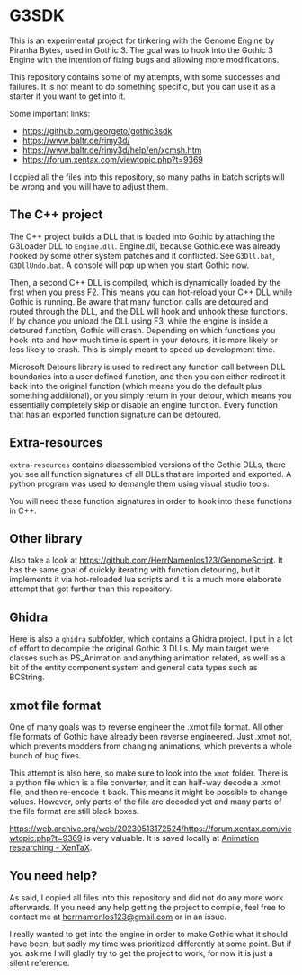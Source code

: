# G3SDK

This is an experimental project for tinkering with the Genome Engine by Piranha Bytes, used in Gothic 3. The goal was to hook into the Gothic 3 Engine with the intention of fixing bugs and allowing more modifications.

This repository contains some of my attempts, with some successes and failures. It is not meant to do something specific, but you can use it as a starter if you want to get into it.

Some important links:
 - https://github.com/georgeto/gothic3sdk
 - https://www.baltr.de/rimy3d/
 - https://www.baltr.de/rimy3d/help/en/xcmsh.htm
 - https://forum.xentax.com/viewtopic.php?t=9369

I copied all the files into this repository, so many paths in batch scripts will be wrong and you will have to adjust them.

## The C++ project 

The C++ project builds a DLL that is loaded into Gothic by attaching the G3Loader DLL to `Engine.dll`. Engine.dll, because Gothic.exe was already hooked by some other system patches and it conflicted. See `G3Dll.bat`, `G3DllUndo.bat`. A console will pop up when you start Gothic now.

Then, a second C++ DLL is compiled, which is dynamically loaded by the first when you press F2. This means you can hot-reload your C++ DLL while Gothic is running. Be aware that many function calls are detoured and routed through the DLL, and the DLL will hook and unhook these functions. If by chance you unload the DLL using F3, while the engine is inside a detoured function, Gothic will crash. Depending on which functions you hook into and how much time is spent in your detours, it is more likely or less likely to crash. This is simply meant to speed up development time.

Microsoft Detours library is used to redirect any function call between DLL boundaries into a user defined function, and then you can either redirect it back into the original function (which means you do the default plus something additional), or you simply return in your detour, which means you essentially completely skip or disable an engine function. Every function that has an exported function signature can be detoured.

## Extra-resources

`extra-resources` contains disassembled versions of the Gothic DLLs, there you see all function signatures of all DLLs that are imported and exported. A python program was used to demangle them using visual studio tools.

You will need these function signatures in order to hook into these functions in C++.

## Other library

Also take a look at https://github.com/HerrNamenlos123/GenomeScript. It has the same goal of quickly iterating with function detouring, but it implements it via hot-reloaded lua scripts and it is a much more elaborate attempt that got further than this repository.

## Ghidra

Here is also a `ghidra` subfolder, which contains a Ghidra project. I put in a lot of effort to decompile the original Gothic 3 DLLs. My main target were classes such as PS_Animation and anything animation related, as well as a bit of the entity component system and general data types such as BCString.

## xmot file format

One of many goals was to reverse engineer the .xmot file format. All other file formats of Gothic have already been reverse engineered. Just .xmot not, which prevents modders from changing animations, which prevents a whole bunch of bug fixes.

This attempt is also here, so make sure to look into the `xmot` folder. There is a python file which is a file converter, and it can half-way decode a .xmot file, and then re-encode it back. This means it might be possible to change values. However, only parts of the file are decoded yet and many parts of the file format are still black boxes.

https://web.archive.org/web/20230513172524/https://forum.xentax.com/viewtopic.php?t=9369 is very valuable.
It is saved locally at [Animation researching - XenTaX](xmot/animation_researching_xentax.htm).

## You need help?

As said, I copied all files into this repository and did not do any more work afterwards. If you need any help getting the project to compile, feel free to contact me at herrnamenlos123@gmail.com or in an issue. 

I really wanted to get into the engine in order to make Gothic what it should have been, but sadly my time was prioritized differently at some point. But if you ask me I will gladly try to get the project to work, for now it is just a silent reference.
